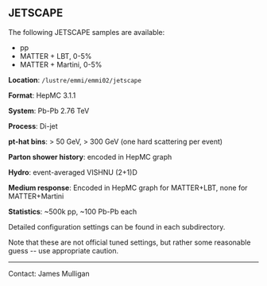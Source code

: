 ## JETSCAPE

The following JETSCAPE samples are available:
- pp
- MATTER + LBT, 0-5%
- MATTER + Martini, 0-5%

**Location**: `/lustre/emmi/emmi02/jetscape`

**Format**: HepMC 3.1.1

**System**: Pb-Pb 2.76 TeV

**Process**: Di-jet 

**pt-hat bins**: > 50 GeV, > 300 GeV (one hard scattering per event)

**Parton shower history**: encoded in HepMC graph

**Hydro**: event-averaged VISHNU (2+1)D

**Medium response**: Encoded in HepMC graph for MATTER+LBT, none for MATTER+Martini

**Statistics**: ~500k pp, ~100 Pb-Pb each

Detailed configuration settings can be found in each subdirectory.

Note that these are not official tuned settings, but rather some reasonable guess -- use appropriate caution. 


<hr>

Contact: James Mulligan
